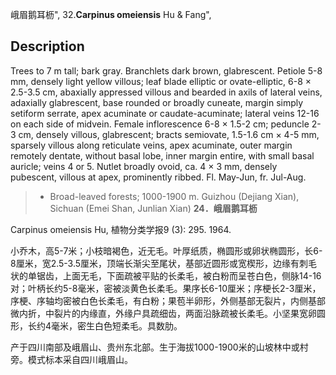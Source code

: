 峨眉鹅耳枥",
32.**Carpinus omeiensis** Hu & Fang",

## Description
Trees to 7 m tall; bark gray. Branchlets dark brown, glabrescent. Petiole 5-8 mm, densely light yellow villous; leaf blade elliptic or ovate-elliptic, 6-8 ×  2.5-3.5 cm, abaxially appressed villous and bearded in axils of lateral veins, adaxially glabrescent, base rounded or broadly cuneate, margin simply setiform serrate, apex acuminate or caudate-acuminate; lateral veins 12-16 on each side of midvein. Female inflorescence 6-8 ×  1.5-2 cm; peduncle 2-3 cm, densely villous, glabrescent; bracts semiovate, 1.5-1.6 cm ×  4-5 mm, sparsely villous along reticulate veins, apex acuminate, outer margin remotely dentate, without basal lobe, inner margin entire, with small basal auricle; veins 4 or 5. Nutlet broadly ovoid, ca. 4 ×  3 mm, densely pubescent, villous at apex, prominently ribbed. Fl. May-Jun, fr. Jul-Aug.

> *  Broad-leaved forests; 1000-1900 m. Guizhou (Dejiang Xian), Sichuan (Emei Shan, Junlian Xian)
**24．峨眉鹅耳枥**

Carpinus omeiensis Hu, 植物分类学报9 (3): 295. 1964.

小乔木，高5-7米；小枝暗褐色，近无毛。叶厚纸质，椭圆形或卵状椭圆形，长6-8厘米，宽2.5-3.5厘米，顶端长渐尖至尾状，基部近圆形或宽楔形，边缘有刺毛状的单锯齿，上面无毛，下面疏被平贴的长柔毛，被白粉而呈苍白色，侧脉14-16对；叶柄长约5-8毫米，密被淡黄色长柔毛。果序长6-10厘米；序梗长2-3厘米，序梗、序轴均密被白色长柔毛，有白粉；果苞半卵形，外侧基部无裂片，内侧基部微内折，中裂片的内缘直，外缘户具疏细齿，两面沿脉疏被长柔毛。小坚果宽卵圆形，长约4毫米，密生白色短柔毛。具数肋。

产于四川南部及峨眉山、贵州东北部。生于海拔1000-1900米的山坡林中或村旁。模式标本采自四川峨眉山。
